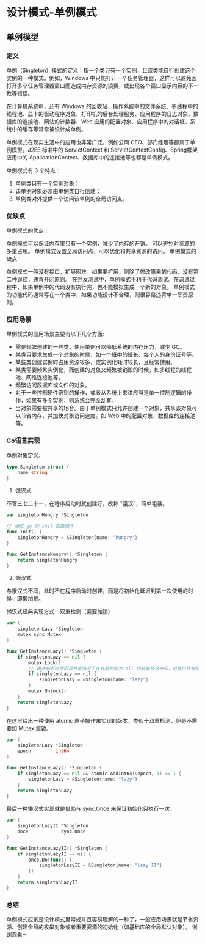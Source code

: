 # 设计模式-单例模式


## 单例模型

### 定义

单例（Singleton）模式的定义：指一个类只有一个实例，且该类能自行创建这个实例的一种模式。例如，Windows 中只能打开一个任务管理器，这样可以避免因打开多个任务管理器窗口而造成内存资源的浪费，或出现各个窗口显示内容的不一致等错误。

在计算机系统中，还有 Windows 的回收站、操作系统中的文件系统、多线程中的线程池、显卡的驱动程序对象、打印机的后台处理服务、应用程序的日志对象、数据库的连接池、网站的计数器、Web 应用的配置对象、应用程序中的对话框、系统中的缓存等常常被设计成单例。

单例模式在现实生活中的应用也非常广泛，例如公司 CEO、部门经理等都属于单例模型。J2EE 标准中的 ServletContext 和 ServletContextConfig、Spring框架应用中的 ApplicationContext、数据库中的连接池等也都是单例模式。

单例模式有 3 个特点：

1. 单例类只有一个实例对象；
1. 该单例对象必须由单例类自行创建；
1. 单例类对外提供一个访问该单例的全局访问点。

### 优缺点

单例模式的优点：

单例模式可以保证内存里只有一个实例，减少了内存的开销。
可以避免对资源的多重占用。
单例模式设置全局访问点，可以优化和共享资源的访问。
单例模式的缺点：

单例模式一般没有接口，扩展困难。如果要扩展，则除了修改原来的代码，没有第二种途径，违背开闭原则。
在并发测试中，单例模式不利于代码调试。在调试过程中，如果单例中的代码没有执行完，也不能模拟生成一个新的对象。
单例模式的功能代码通常写在一个类中，如果功能设计不合理，则很容易违背单一职责原则。

### 应用场景

单例模式的应用场景主要有以下几个方面:

* 需要频繁创建的一些类，使用单例可以降低系统的内存压力，减少 GC。
* 某类只要求生成一个对象的时候，如一个班中的班长、每个人的身份证号等。
* 某些类创建实例时占用资源较多，或实例化耗时较长，且经常使用。
* 某类需要频繁实例化，而创建的对象又频繁被销毁的时候，如多线程的线程池、网络连接池等。
* 频繁访问数据库或文件的对象。
* 对于一些控制硬件级别的操作，或者从系统上来讲应当是单一控制逻辑的操作，如果有多个实例，则系统会完全乱套。
* 当对象需要被共享的场合。由于单例模式只允许创建一个对象，共享该对象可以节省内存，并加快对象访问速度。如 Web 中的配置对象、数据库的连接池等。

### Go语言实现

单例对象定义:
```go
type Singleton struct {
	name string
}
```

1. 饿汉式

不管三七二十一，在程序启动时就创建好，故称 "饿汉"，简单粗暴。

```go
var singletonHungry *Singleton

// 通过 go 的 init 函数侵入
func init() {
	singletonHungry = &Singleton{name: "hungry"}
}

func GetInstanceHungry() *Singleton {
	return singletonHungry
}
```

2. 懒汉式

与饿汉式不同，此时不在程序启动时创建，而是将初始化延迟到第一次使用的时候，即懒加载。

懒汉式经典实现方式：双重检测（需要加锁）

```go
var (
	singletonLazy *Singleton
	mutex sync.Mutex
)

func GetInstanceLazy() *Singleton {
	if singletonLazy == nil {
		mutex.Lock()
		// 再次判断的原因是并发情况下在外层判断为 nil 到获取锁这中间，可能已经被别的工作者初始化了
		if singletonLazy == nil {
			singletonLazy = &Singleton{name: "lazy"}
		}
		mutex.Unlock()
	}
	return singletonLazy
}
```

在这里给出一种使用 atomic 原子操作来实现的版本，类似于双重检测，但是不需要加 Mutex 重锁。

```go
var (
	singletonLazy *Singleton
	epoch         int64
)

func GetInstanceLazy() *Singleton {
	if singletonLazy == nil && atomic.AddInt64(&epoch, 1) == 1 {
		singletonLazy = &Singleton{name: "lazy"}
	}
	return singletonLazy
}
```

最后一种懒汉式实现就是借助与 sync.Once 来保证初始化只执行一次。

```go
var (
	singletonLazyII *Singleton
	once            sync.Once
)

func GetInstanceLazyII() *Singleton {
	if singletonLazyII == nil {
		once.Do(func() {
			singletonLazyII = &Singleton{name: "lazy II"}
		})
	}
	return singletonLazyII
}

```

### 总结

单例模式应该是设计模式里常规并且容易理解的一种了，一般应用场景就是节省资源、创建全局的枚举对象或者重要资源的初始化（如基础库的全局默认对象）。
谢谢观看～




